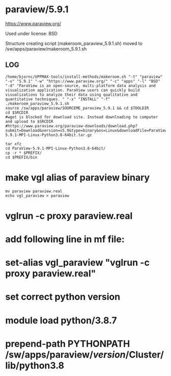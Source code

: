 paraview/5.9.1
========================

<https://www.paraview.org/>

Used under license:
BSD


Structure creating script (makeroom_paraview_5.9.1.sh) moved to /sw/apps/paraview/makeroom_5.9.1.sh

LOG
---

    /home/bjornc/UPPMAX-tools/install-methods/makeroom.sh "-t" "paraview" "-v" "5.9.1" "-w" "https://www.paraview.org/" "-c" "apps" "-l" "BSD" "-d" "ParaView is an open-source, multi-platform data analysis and visualization application. ParaView users can quickly build visualizations to analyze their data using qualitative and quantitative techniques. " "-x" "INSTALL" "-f"
    ./makeroom_paraview_5.9.1.sh
    source /sw/apps/paraview/SOURCEME_paraview_5.9.1 && cd $TOOLDIR
    cd $SRCDIR
    #wget is blocked for download site. Instead downloading to computer and upload to $SRCDIR
    #https://www.paraview.org/paraview-downloads/download.php?submit=Download&version=v5.9&type=binary&os=Linux&downloadFile=ParaView-5.9.1-MPI-Linux-Python3.8-64bit.tar.gz

    tar xfz 
    cd ParaView-5.9.1-MPI-Linux-Python3.8-64bit/
    cp -r * $PREFIX/
    cd $PREFIX/bin

# make vgl alias of paraview binary
    mv paraview paraview.real
    echo vgl_paraview > paraview
#   vglrun -c proxy paraview.real 
#   add following line in mf file:
#	set-alias       vgl_paraview    "vglrun -c proxy paraview.real"
#   set correct python version
#	module load python/3.8.7
#	prepend-path    PYTHONPATH     /sw/apps/paraview/$version/$Cluster/lib/python3.8

